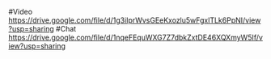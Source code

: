#Video
https://drive.google.com/file/d/1g3iIprWvsGEeKxozlu5wFgxlTLk6PpNI/view?usp=sharing
#Chat
https://drive.google.com/file/d/1nqeFEquWXG7Z7dbkZxtDE46XQXmyW5If/view?usp=sharing
